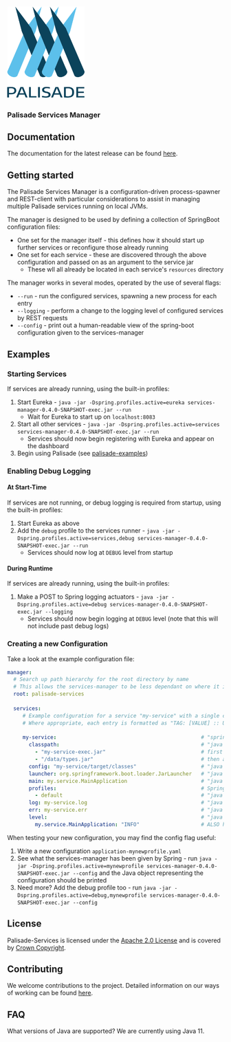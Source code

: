 <!---
Copyright 2019 Crown Copyright

Licensed under the Apache License, Version 2.0 (the "License");
you may not use this file except in compliance with the License.
You may obtain a copy of the License at

  http://www.apache.org/licenses/LICENSE-2.0

Unless required by applicable law or agreed to in writing, software
distributed under the License is distributed on an "AS IS" BASIS,
WITHOUT WARRANTIES OR CONDITIONS OF ANY KIND, either express or implied.
See the License for the specific language governing permissions and
limitations under the License.
--->

<!---
This file is under substitution in the build process - maven's `process-resources` stage will substitute executable(dot)jar for services-manager-0.4.0-SNAPSHOT-exec.jar
--->

# <img src="../logos/logo.svg" width="180">

### Palisade Services Manager


## Documentation

The documentation for the latest release can be found [here](https://gchq.github.io/Palisade).


## Getting started

The Palisade Services Manager is a configuration-driven process-spawner and REST-client with particular considerations to assist in managing multiple Palisade services running on local JVMs.

The manager is designed to be used by defining a collection of SpringBoot configuration files:
 * One set for the manager itself - this defines how it should start up further services or reconfigure those already running
 * One set for each service - these are discovered through the above configuration and passed on as an argument to the service jar
    * These wll all already be located in each service's `resources` directory
 
 The manager works in several modes, operated by the use of several flags:
 * `--run` - run the configured services, spawning a new process for each entry
 * `--logging` - perform a change to the logging level of configured services by REST requests
 * `--config` - print out a human-readable view of the spring-boot configuration given to the services-manager
 
 
## Examples

### Starting Services
If services are already running, using the built-in profiles:  
 1. Start Eureka - `java -jar -Dspring.profiles.active=eureka services-manager-0.4.0-SNAPSHOT-exec.jar --run` 
    * Wait for Eureka to start up on `localhost:8083`
 3. Start all other services - `java -jar -Dspring.profiles.active=services services-manager-0.4.0-SNAPSHOT-exec.jar --run` 
    * Services should now begin registering with Eureka and appear on the dashboard
 4. Begin using Palisade (see [palisade-examples](https://github.com/gchq/Palisade-examples))  

### Enabling Debug Logging

#### At Start-Time
If services are not running, or debug logging is required from startup, using the built-in profiles:  
 1. Start Eureka as above
 2. Add the `debug` profile to the services runner - `java -jar -Dspring.profiles.active=services,debug services-manager-0.4.0-SNAPSHOT-exec.jar --run` 
    * Services should now log at `DEBUG` level from startup  
 
#### During Runtime
If services are already running, using the built-in profiles:  
 1. Make a POST to Spring logging actuators - `java -jar -Dspring.profiles.active=debug services-manager-0.4.0-SNAPSHOT-exec.jar --logging` 
    * Services should now begin logging at `DEBUG` level (note that this will not include past debug logs) 

### Creating a new Configuration
Take a look at the example configuration file:
```yaml
manager:
  # Search up path hierarchy for the root directory by name
  # This allows the services-manager to be less dependant on where it is located and where it was run from
  root: palisade-services

  services:
     # Example configuration for a service "my-service" with a single class under my.service.MainApplication
     # Where appropriate, each entry is formatted as "TAG: [VALUE] :: USAGE - DESCRIPTION"
    
     my-service:                                               # "spring.application.name=${my-service}" - tag for the service being managed, should match with the service's Spring Boot application name (in eureka)
       classpath:                                              # "java -cp ${classpath[0]}:${classpath[1]}" - classpaths for service and external includes, path-separator-separated list (colon or semicolon)
         - "my-service-exec.jar"                               # first path likely is the compiled (executable) jar
         - "/data/types.jar"                                   # then any additional libraries added at runtime (serialised datatypes)
       config: "my-service/target/classes"                     # "java -Dspring.config.location=${config}" - Spring Boot configs filepath, singleton filepath
       launcher: org.springframework.boot.loader.JarLauncher   # "java [-cp ...] ${launcher}" - jvm entrypoint classpath, singleton class
       main: my.service.MainApplication                        # "java -Dloader.main=${main}" - springboot entrypoint classpath, singleton class
       profiles:                                               # Spring Boot profiles to enable, comma-separated list
         - default                                             # "java -Dspring.profiles.active=${profiles[0]},${profiles[1]}"
       log: my-service.log                                     # "java [args] > ${log}" - logging output filepath, singleton filepath
       err: my-service.err                                     # "java [args] 2> ${err}" - error output filepath, singleton filepath
       level:                                                  # "java -Dlogging.level.${level.key}=${level.value}" - same format as spring's standard logging changes, classpath-loglevel map
         my.service.MainApplication: "INFO"                    # ALSO http POST address /actuator/loggers/${key}, body "configuredLevel=${value}" - classpath to change and logging level to change to
```
When testing your new configuration, you may find the config flag useful:
 1. Write a new configuration `application-mynewprofile.yaml`
 2. See what the services-manager has been given by Spring - run `java -jar -Dspring.profiles.active=mynewprofile services-manager-0.4.0-SNAPSHOT-exec.jar --config` and the Java object representing the configuration should be printed  
 3. Need more? Add the debug profile too - run `java -jar -Dspring.profiles.active=debug,mynewprofile services-manager-0.4.0-SNAPSHOT-exec.jar --config`  

## License

Palisade-Services is licensed under the [Apache 2.0 License](https://www.apache.org/licenses/LICENSE-2.0) and is covered by [Crown Copyright](https://www.nationalarchives.gov.uk/information-management/re-using-public-sector-information/copyright-and-re-use/crown-copyright/).


## Contributing
We welcome contributions to the project. Detailed information on our ways of working can be found [here](https://gchq.github.io/Palisade/doc/other/ways_of_working.html).


## FAQ

What versions of Java are supported? We are currently using Java 11.
